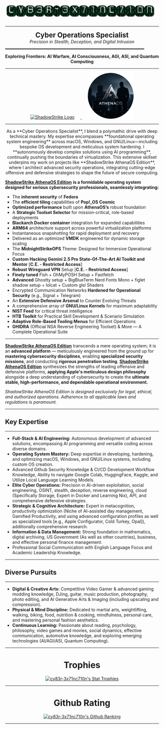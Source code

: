 <h1 align="center">
  <img src="cy83r-3x71nc710n-text.gif" alt="CY83R-3X71NC710N">
</h1>

---

<p align="center">
  <strong style="font-size: 1.6em;">Cyber Operations Specialist</strong><br>
  <em>Precision in Stealth, Deception, and Digital Intrusion</em>
</p>

<p align="center">
  <hr style="width: 90%; border: 1px solid #555;">
</p>

<p align="center">
  <strong>Exploring Frontiers: AI Warfare, AI Consciousness, AGI, ASI, and Quantum Computing</strong>
</p>

---

<p align="center">
  <a href="https://github.com/ShadowStrikeHQ" target="_blank" rel="noopener noreferrer">
    <img src="Logo-Upscaled.png" alt="ShadowStrike Logo" width="150" style="margin-right: 20px;">
  </a>
  <a href="https://gitlab.com/athenaos" target="_blank" rel="noopener noreferrer">
    <img src="AthenaOS-Spy.png" alt="AthenaOS Spy Logo" width="150" style="margin-left: 20px;">
  </a>
</p>

---

<p align="center">
  As a **Cyber Operations Specialist**, I blend a polymathic drive with deep technical mastery. My expertise encompasses **foundational operating system engineering** across macOS, Windows, and GNU/Linux—including bespoke OS development and meticulous system hardening. I **autonomously develop complex solutions using AI programming**, continually pushing the boundaries of virtualization. This extensive skillset underpins my work on projects like **ShadowStrike AthenaOS Edition**, where I architect advanced security operations, integrating cutting-edge offensive and defensive strategies to shape the future of secure computing.
</p>

<ins>**ShadowStrike AthenaOS Edition**</ins> **is a formidable operating system designed for serious cybersecurity professionals, seamlessly integrating:**

-   The **inherent security** of **Fedora**
-   The **efficient tiling** capabilities of **Pop!_OS Cosmic**
-   **Optimized performance** built upon **AthenaOS’s** robust foundation
-   A **Strategic Toolset Selector** for mission-critical, role-based deployments
-   **Blackarch Docker container** integration for expanded capabilities
-   **ARM64** architecture support across powerful virtualization platforms
-   Instantaneous snapshotting for rapid deployment and recovery
-   Delivered as an optimized **VMDK** engineered for dynamic storage scaling
-   The **MidnightStrikeOPS** Theme: Designed for Immersive Operational Focus
-   **Custom Hacking Gemini 2.5 Pro State-Of-The-Art AI Toolkit and Mentor** [**C.E. - Restricted Access**]
-   **Robust Wireguard VPN** Setup [**C.E. - Restricted Access**]
-   **Finely tuned** Fish + OhMyPOSH Setup + Fastfetch
-   **Advanced** Ghostty setup + BigBlueTerm Nerd Fonts Mono + figlet shadow setup + lolcat + Custom glsl Shaders
-   Encrypted Communication Networks **Hardened for Operational Security** (e.g., Signal + Telegram)
-   An **Extensive Defensive Arsenal** to Counter Evolving Threats
-   A comprehensive array of **GNU/Linux Kernels** for maximum adaptability
-   **NIST Feed** for critical threat intelligence
-   **HTB Toolkit** for Practical Skill Development & Scenario Simulation
-   **Adaptive Role-Based Tooling Menus** for Efficient Operations
-   **GHIDRA** (Official NSA Reverse Engineering Toolset) & More — A Complete Operational Suite

---

<ins>**ShadowStrike AthenaOS Edition**</ins> transcends a mere operating system; it is an **advanced platform** — meticulously engineered from the ground up for **mastering cybersecurity disciplines**, enabling **specialized security missions**, and conducting **rigorous penetration testing**. <ins>**ShadowStrike AthenaOS Edition**</ins> synthesizes the strengths of leading offensive and defensive platforms, **applying Apple's meticulous design philosophy** alongside a deep understanding of cybersecurity to create the **ultimate stable, high-performance, and dependable operational environment.**

*ShadowStrike AthenaOS Edition is designed exclusively for legal, ethical, and authorized operations. Adherence to all applicable laws and regulations is paramount.*

---

## Key Expertise

---

* **Full-Stack & AI Engineering:** Autonomous development of advanced solutions, encompassing AI programming and versatile coding across diverse domains.
* **Operating System Mastery:** Deep expertise in developing, hardening, and optimizing macOS, Windows, and GNU/Linux systems, including custom OS creation.
* Advanced Github Security Knowledge & CI/CD Development Workflow Knowledge, Ability to navigate Google Colab, HuggingFace, Kaggle, and Utilize Local Language Learning Models. 
* **Elite Cyber Operations:** Precision in AI-driven exploitation, social engineering, OSINT, stealth, deception, reverse engineering, cloud (Specifically Storage, Expert in Docker and Learning Nix), API, and comprehensive defensive strategies.
* **Strategic & Cognitive Architecture:** Expert in metacognition, productivity optimization (Niche of AI-assisted day management, Gamified Productivity, and using advanced configuration profiles as well as specialized tools [e.g., Apple Configurator, Cold Turkey, Opal]), additionally comprehensive research.
* **Information & Data Management:** Strong foundation in mathematics, digital archiving, US Government (As well as other countries), business, and effective personal finance management.
* Professional Social Communication with English Language Focus and Academic Leadership Knowledge.

---

## Diverse Pursuits

---

* **Digital & Creative Arts:** Competitive Video Gamer & advanced gaming modding knowledge, DJing, guitar, music production, photography, photo editing, and AI Generative Arts & Imaging (including upscaling and compression).
* **Physical & Mind Discipline:** Dedicated to martial arts, weightlifting, walking, biking, food, nutrition & cooking, mindfulness, personal care, and mastering personal fashion aesthetics.
* **Continuous Learning:** Passionate about reading, psychology, philosophy, video games and movies, social dynamics, effective communication, automotive knowledge, and exploring emerging technologies (AI/AGI/ASI, Quantum Computing).

---

<h1 align="center">Trophies</h1>
<p align="center">
  <a href="https://github.com/ryo-ma/github-profile-trophy">
    <img src="https://hacked-github-stat-trophies.vercel.app/?username=cy83r-3x71nc710n&column=4&rank=SECRET,SSS,SS,S,AAA,AA,A&theme=dracula&margin-w=18&margin-h=10" alt="cy83r-3x71nc710n's Stat Trophies">
  </a>
</p>

---

<h1 align="center">Github Rating</h1>

<p align="center">
  <a href="https://github.com/anuraghazra/github-readme-stats">
    <img src="https://github-readme-stats.vercel.app/api?username=CY83R-3X71NC710N&show_icons=true&theme=radical&hide_title=false" alt="cy83r-3x71nc710n's Github Ranking">
  </a>
</p>

---
